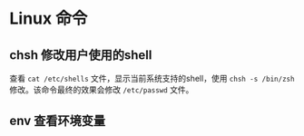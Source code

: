 # Linux 命令

## chsh 修改用户使用的shell
查看 `cat /etc/shells` 文件，显示当前系统支持的shell，使用 `chsh -s /bin/zsh` 修改。该命令最终的效果会修改 `/etc/passwd` 文件。

## env 查看环境变量
